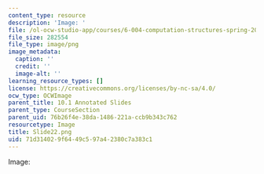 ```yaml
---
content_type: resource
description: 'Image: '
file: /ol-ocw-studio-app/courses/6-004-computation-structures-spring-2017/71d314029f6449c597a42380c7a383c1_Slide22.png
file_size: 282554
file_type: image/png
image_metadata:
  caption: ''
  credit: ''
  image-alt: ''
learning_resource_types: []
license: https://creativecommons.org/licenses/by-nc-sa/4.0/
ocw_type: OCWImage
parent_title: 10.1 Annotated Slides
parent_type: CourseSection
parent_uid: 76b26f4e-38da-1486-221a-ccb9b343c762
resourcetype: Image
title: Slide22.png
uid: 71d31402-9f64-49c5-97a4-2380c7a383c1
---
```

Image: 